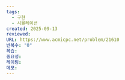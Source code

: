 ```yaml
---
tags:
  - 구현
  - 시뮬레이션
created: 2025-09-13
reviewed:
URL: https://www.acmicpc.net/problem/21610
반복수: "0"
복습:
중요성:
레이팅:
메모:
---
```

